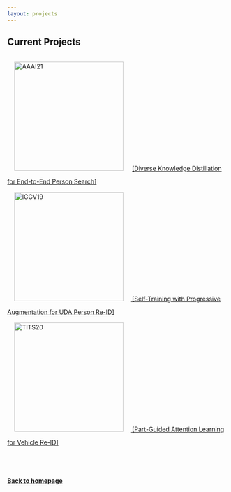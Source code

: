 ```yaml
---
layout: projects
---
```


## Current Projects

<!-- - <div> <strong>Diverse Knowledge Distillation for End-to-End Person Search</strong><br />
<strong>Xinyu Zhang</strong>, Xinlong Wang, Jia-Wang Bian, Chunhua Shen and Mingyu You <br />
AAAI, 2021
<a href='https://arxiv.org/abs/2012.11187'>[PDF]</a>
<a href='https://github.com/zhangxinyu-xyz/DKD-PersonSearch'>[Code]</a> -->
<img src="https://zhangxinyu-xyz.github.io/papers/AAAI21.png" width="250" alt="AAAI21" style="padding:16px"> 
<a href='DKD-Person-Search'>[Diverse Knowledge Distillation for End-to-End Person Search]
<br />

<img src="https://zhangxinyu-xyz.github.io/papers/ICCV19.png" width="250" alt="ICCV19" style="padding:16px">
<a href='https://openaccess.thecvf.com/content_ICCV_2019/papers/Zhang_Self-Training_With_Progressive_Augmentation_for_Unsupervised_Cross-Domain_Person_Re-Identification_ICCV_2019_paper.pdf'>[Self-Training with Progressive Augmentation for UDA Person Re-ID]
<br />

<img src="https://zhangxinyu-xyz.github.io/papers/TITS20.png" width="250" alt="TITS20" style="padding:16px">
<a href='https://arxiv.org/abs/1909.06023v3'>[Part-Guided Attention Learning for Vehicle Re-ID]


<br />
<br />
<br />
<br />
<!-- _yay_ -->

#### [Back to homepage](../)
